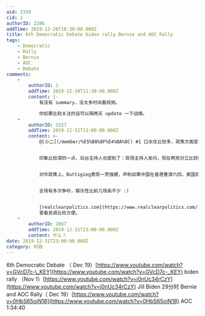 ```yaml
---
aid: 2359
cid: 2
authorID: 2286
addTime: 2019-12-26T16:30:00.000Z
title: 6th Democratic Debate biden rally Bernie and AOC Rally
tags:
    - Democratic
    - Rally
    - Bernie
    - AOC
    - Debate
comments:
    -
        authorID: 1
        addTime: 2019-12-30T11:30:00.000Z
        content: |-
            有没有 summary，没太多时间看视频。

            你如果比较关注的话可以隔两天 update 一下战情。
    -
        authorID: 2157
        addTime: 2019-12-31T11:00:00.000Z
        content: >-
            @[小二](/member/%E5%B0%8F%E4%BA%8C) #1 口水仗比较多，政策方面变化不大。


            印象比较深的一点，后台主持人也提到了：现场主持人发问，现在两党对立比较强，民主党的全民医保政策会受到很大阻力，如果共和党拦下候选人的提案，候选人是否有其它应对方案。在这个问题上，Warren暗示有退让的空间，而Sanders则表示不会有任何妥协。


            对华政策上，Buttigieg表现一贯强硬，声称如果中国在香港重演六四，美国将对中国在经济、政治等领域全面封锁。不过，他似乎对中共的狡猾略有低估，没有提及类似于“慢性六四”的情况。然而，Bloomberg则是彻头彻尾的亲华派，用了frienemy这个词，强调美国绝对不能和中国切割，各领域的合作是必需的。所有人都没有触及到台湾议题，比较让人失望。


            全场有多次争吵，娱乐性比前几场高不少 :)


            [realclearpolitics.com](https://www.realclearpolitics.com/)
            查看民调比较方便。
    -
        authorID: 2867
        addTime: 2019-12-31T23:00:00.000Z
        content: 什么？
date: 2019-12-31T23:00:00.000Z
category: 时政
---
```


6th Democratic Debate （ Dec 19）[https://www.youtube.com/watch?v=GVcD7c-\_KEY](https://www.youtube.com/watch?v=GVcD7c-_KEY) biden rally （Nov 1）[https://www.youtube.com/watch?v=j0nUc34rCzY](https://www.youtube.com/watch?v=j0nUc34rCzY) Jill Biden 29分时 Bernie and AOC Rally（ Dec 19）[https://www.youtube.com/watch?v=0HbS65oiN18](https://www.youtube.com/watch?v=0HbS65oiN18) AOC 1:34:40
